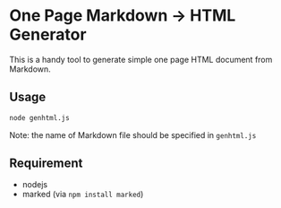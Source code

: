 One Page Markdown -> HTML Generator
===================================

This is a handy tool to generate simple one page HTML document from Markdown.

## Usage

```sh
node genhtml.js
```
Note: the name of Markdown file should be specified in `genhtml.js`

## Requirement

- nodejs
- marked (via `npm install marked`)

